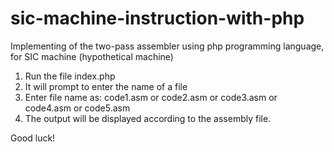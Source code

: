 # sic-machine-instruction-with-php
Implementing of the two-pass assembler using php programming language, for SIC machine (hypothetical machine)

1. Run the file index.php
2. It will prompt to enter the name of a file
3. Enter file name as: 
         code1.asm or
				 code2.asm or
				 code3.asm or
				 code4.asm or
				 code5.asm
4. The output will be displayed according to the assembly file.

Good luck!
